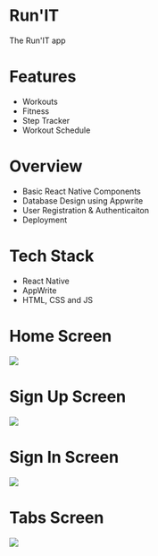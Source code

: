 # Run'IT
The Run'IT app

# Features
* Workouts
* Fitness
* Step Tracker
* Workout Schedule

# Overview
* Basic React Native Components
* Database Design using Appwrite
* User Registration & Authenticaiton
* Deployment

# Tech Stack
* React Native
* AppWrite
* HTML, CSS and JS

# Home Screen
<img src="assets/images/HomeMain.png">  

# Sign Up Screen
<img src="assets/images/SignUpScreen.png">  

# Sign In Screen
<img src="assets/images/LoginScreen.png">  

# Tabs Screen
<img src="assets/images/TabScreen.png">  
